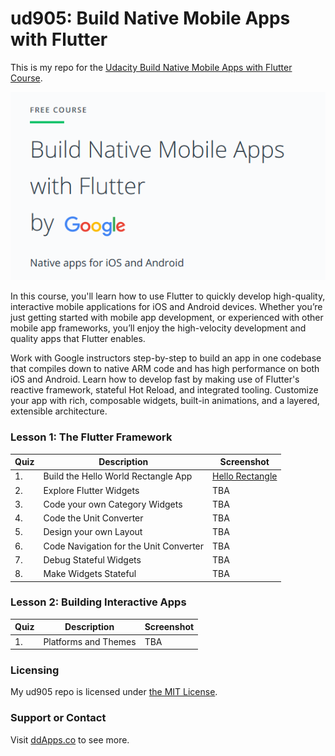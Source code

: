 # ud905: Build Native Mobile Apps with Flutter
This is my repo for the [Udacity Build Native Mobile Apps with Flutter Course](https://www.udacity.com/course/build-native-mobile-apps-with-flutter--ud905).

![](art/splash.png?raw=true)

In this course, you'll learn how to use Flutter to quickly develop high-quality, interactive mobile applications for iOS and Android devices. Whether you’re just getting started with mobile app development, or experienced with other mobile app frameworks, you’ll enjoy the high-velocity development and quality apps that Flutter enables.

Work with Google instructors step-by-step to build an app in one codebase that compiles down to native ARM code and has high performance on both iOS and Android. Learn how to develop fast by making use of Flutter's reactive framework, stateful Hot Reload, and integrated tooling. Customize your app with rich, composable widgets, built-in animations, and a layered, extensible architecture.

### Lesson 1: The Flutter Framework
Quiz | Description | Screenshot 
| ------------- | ------------- | ------------- 
| 1. | Build the Hello World Rectangle App | [Hello Rectangle](art/screenshot/hello_rectanle.png?raw=true) 
| 2. | Explore Flutter Widgets | TBA
| 3. | Code your own Category Widgets | TBA
| 4. | Code the Unit Converter | TBA
| 5. | Design your own Layout | TBA
| 6. | Code Navigation for the Unit Converter | TBA
| 7. | Debug Stateful Widgets | TBA
| 8. | Make Widgets Stateful | TBA

### Lesson 2: Building Interactive Apps
Quiz | Description | Screenshot 
| ------------- | ------------- | ------------- 
| 1. | Platforms and Themes | TBA

### Licensing
My ud905 repo is licensed under [the MIT License](LICENSE).

### Support or Contact
Visit [ddApps.co](http://ddapps.co) to see more.